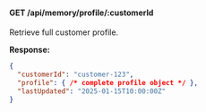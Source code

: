 #### GET /api/memory/profile/:customerId

Retrieve full customer profile.

**Response:**

```json
{
  "customerId": "customer-123",
  "profile": { /* complete profile object */ },
  "lastUpdated": "2025-01-15T10:00:00Z"
}
```
